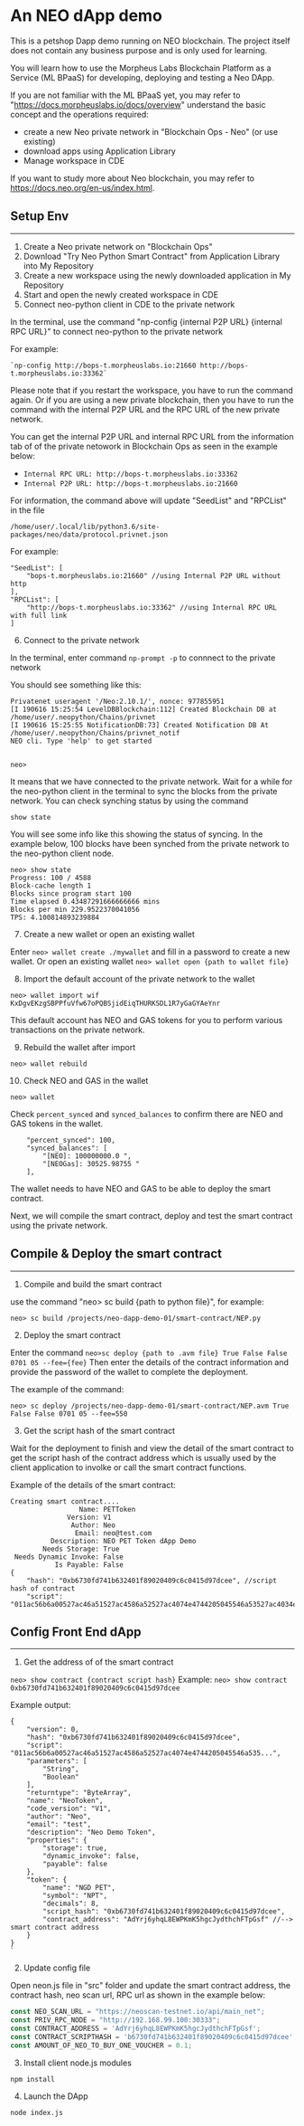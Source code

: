 # An NEO dApp demo

This is a petshop Dapp demo running on NEO blockchain. The project itself does not contain any business purpose and is only used for learning.

You will learn how to use the Morpheus Labs Blockchain Platform as a Service (ML BPaaS) for developing, deploying and testing a Neo DApp.

If you are not familiar with the ML BPaaS yet, you may refer to "https://docs.morpheuslabs.io/docs/overview" understand the basic concept and the operations required:

- create a new Neo private network in "Blockchain Ops - Neo" (or use existing)
- download apps using Application Library
- Manage workspace in CDE

If you want to study more about Neo blockchain, you may refer to https://docs.neo.org/en-us/index.html.

## Setup Env
------------------------------------------------------------------------
1. Create a Neo private network on "Blockchain Ops"
2. Download "Try Neo Python Smart Contract" from Application Library into My Repository
3. Create a new workspace using the newly downloaded application in My Repository
4. Start and open the newly created workspace in CDE
5. Connect neo-python client in CDE to the private network

In the terminal, use the command "np-config {internal P2P URL} {internal RPC URL}" to connect neo-python to the private network

For example:

    `np-config http://bops-t.morpheuslabs.io:21660 http://bops-t.morpheuslabs.io:33362`

Please note that if you restart the workspace, you have to run the command again. Or if you are using a new private blockchain, then you have to run the command with the internal P2P URL and the RPC URL of the new private network.

You can get the internal P2P URL and internal RPC URL from the information tab of of the private netowork in Blockchain Ops as seen in the example below:

- `Internal RPC URL: http://bops-t.morpheuslabs.io:33362`
- `Internal P2P URL: http://bops-t.morpheuslabs.io:21660`

For information, the command above will update "SeedList" and "RPCList" in the file

`/home/user/.local/lib/python3.6/site-packages/neo/data/protocol.privnet.json`

For example:

```
"SeedList": [
    "bops-t.morpheuslabs.io:21660" //using Internal P2P URL without http
],
"RPCList": [
    "http://bops-t.morpheuslabs.io:33362" //using Internal RPC URL with full link
]
```

6. Connect to the private network

In the terminal,  enter command `np-prompt -p` to connnect to the private network

You should see something like this:

```
Privatenet useragent '/Neo:2.10.1/', nonce: 977855951
[I 190616 15:25:54 LevelDBBlockchain:112] Created Blockchain DB at /home/user/.neopython/Chains/privnet
[I 190616 15:25:55 NotificationDB:73] Created Notification DB At /home/user/.neopython/Chains/privnet_notif
NEO cli. Type 'help' to get started


neo>
```

It means that we have connected to the private network. Wait for a while for the neo-python client in the terminal to sync the blocks from the private network. You can check synching status by using the command 

`show state`

You will see some info like this showing the status of syncing. In the example below, 100 blocks have been synched from the private network to the neo-python client node.
```
neo> show state
Progress: 100 / 4588
Block-cache length 1
Blocks since program start 100
Time elapsed 0.43487291666666666 mins
Blocks per min 229.9522370041056
TPS: 4.100814893239884
```

7. Create a new wallet or open an existing wallet

Enter `neo> wallet create ./mywallet` and fill in a password to create a new wallet. Or open an existing wallet `neo> wallet open {path to wallet file}`

8. Import the default account of the private network to the wallet 

`neo> wallet import wif KxDgvEKzgSBPPfuVfw67oPQBSjidEiqTHURKSDL1R7yGaGYAeYnr`

This default account has NEO and GAS tokens for you to perform various transactions on the private network.

9. Rebuild the wallet after import 

`neo> wallet rebuild`

10. Check NEO and GAS in the wallet 

`neo> wallet` 

Check `percent_synced` and `synced_balances` to confirm there are NEO and GAS tokens in the wallet.

```
    "percent_synced": 100,
    "synced_balances": [
        "[NEO]: 100000000.0 ",
        "[NEOGas]: 30525.98755 "
    ],
```
The wallet needs to have NEO and GAS to be able to deploy the smart contract.

Next, we will compile the smart contract, deploy and test the smart contract using the private network.

## Compile & Deploy the smart contract
--------------------------------------

1. Compile and build the smart contract

use the command "neo> sc build {path to python file}", for example:

`neo> sc build /projects/neo-dapp-demo-01/smart-contract/NEP.py`

2. Deploy the smart contract

Enter the command  `neo>sc deploy {path to .avm file} True False False 0701 05 --fee={fee}`
Then enter the details of the contract information and provide the password of the wallet to complete the deployment.

The example of the command:

`neo> sc deploy /projects/neo-dapp-demo-01/smart-contract/NEP.avm True False False 0701 05 --fee=550`

3. Get the script hash of the smart contract

Wait for the deployment to finish and view the detail of the smart contract to get the script hash of the contract address which is usually used by the client application to involke or call the smart contract functions.

Example of the details of the smart contract:

```
Creating smart contract....
                 Name: PETToken
              Version: V1
               Author: Neo
                Email: neo@test.com
          Description: NEO PET Token dApp Demo
        Needs Storage: True
 Needs Dynamic Invoke: False
           Is Payable: False
{
    "hash": "0xb6730fd741b632401f89020409c6c0415d97dcee", //script hash of contract 
    "script": "011ac56b6a00527ac46a51527ac4586a52527ac4074e4744205045546a53527ac4034e50546a54527ac46a00c30b746f74616c537570706c79876406006c7566616a00c3046e616d65876409006a53c36c7566616a00c30673796d626f6c8764...
```

## Config Front End dApp
---------------------------------
1. Get the address of of the smart contract 

`neo> show contract {contract script hash}`
Example: `neo> show contract 0xb6730fd741b632401f89020409c6c0415d97dcee`

Example output: 
```
{
    "version": 0,
    "hash": "0xb6730fd741b632401f89020409c6c0415d97dcee",
    "script": "011ac56b6a00527ac46a51527ac4586a52527ac4074e4744205045546a535...",
    "parameters": [
        "String",
        "Boolean"
    ],
    "returntype": "ByteArray",
    "name": "NeoToken",
    "code_version": "V1",
    "author": "Neo",
    "email": "test",
    "description": "Neo Demo Token",
    "properties": {
        "storage": true,
        "dynamic_invoke": false,
        "payable": false
    },
    "token": {
        "name": "NGD PET",
        "symbol": "NPT",
        "decimals": 8,
        "script_hash": "0xb6730fd741b632401f89020409c6c0415d97dcee",
        "contract_address": "AdYrj6yhqL8EWPKmK5hgcJydthchFTpGsf" //--> smart contract address
    }
}
`
```
2. Update config file

Open neon.js file in "src" folder and update the smart contract address, the contract hash, neo scan url, RPC url as shown in the example below:

```javascript
const NEO_SCAN_URL = "https://neoscan-testnet.io/api/main_net";
const PRIV_RPC_NODE = "http://192.168.99.100:30333";
const CONTRACT_ADDRESS = 'AdYrj6yhqL8EWPKmK5hgcJydthchFTpGsf';
const CONTRACT_SCRIPTHASH = 'b6730fd741b632401f89020409c6c0415d97dcee';
const AMOUNT_OF_NEO_TO_BUY_ONE_VOUCHER = 0.1;
```

3. Install client node.js modules

`npm install`

4. Launch the DApp

`node index.js`


